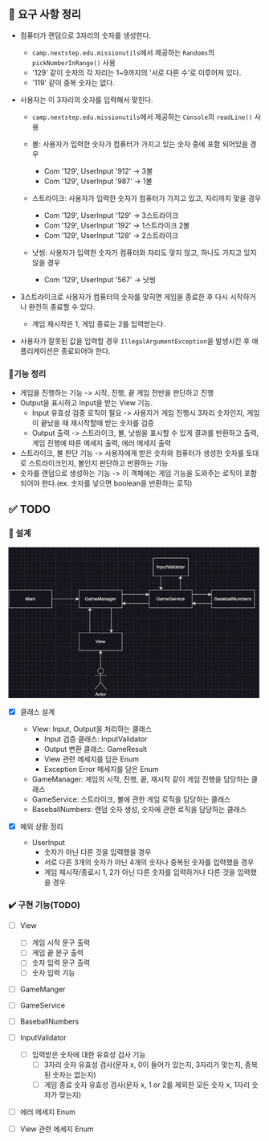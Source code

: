 ## 📄 요구 사항 정리

- 컴퓨터가 랜덤으로 3자리의 숫자를 생성한다.
    - `camp.nextstep.edu.missionutils`에서 제공하는 `Randoms`의 `pickNumberInRange()` 사용
    - '129' 같이 숫자의 각 자리는 1~9까지의 '서로 다른 수'로 이루어져 있다.
    - '119' 같이 중복 숫자는 없다.


- 사용자는 이 3자리의 숫자를 입력해서 맞힌다.
    - `camp.nextstep.edu.missionutils`에서 제공하는 `Console`의 `readLine()` 사용
    - 볼: 사용자가 입력한 숫자가 컴퓨터가 가지고 있는 숫자 중에 포함 되어있을 경우
        - Com '129', UserInput '912' -> 3볼
        - Com '129', UserInput '987' -> 1볼

    - 스트라이크: 사용자가 입력한 숫자가 컴퓨터가 가지고 있고, 자리까지 맞을 경우
        - Com '129', UserInput '129' -> 3스트라이크
        - Com '129', UserInput '192' -> 1스트라이크 2볼
        - Com '129', UserInput '128' -> 2스트라이크

    - 낫씽: 사용자가 입력한 숫자가 컴퓨터와 자리도 맞지 않고, 하나도 가지고 있지 않을 경우
        - Com '129', UserInput '567' -> 낫씽


- 3스트라이크로 사용자가 컴퓨터의 숫자를 맞히면 게임을 종료한 후 다시 시작하거나 완전히 종료할 수 있다.
    - 게임 재시작은 1, 게임 종료는 2를 입력받는다.


- 사용자가 잘못된 값을 입력할 경우 `IllegalArgumentException`을 발생시킨 후 애플리케이션은 종료되어야 한다.

### 📄기능 정리

- 게임을 진행하는 기능 -> 시작, 진행, 끝 게임 전반을 판단하고 진행
- Output을 표시하고 Input을 받는 View 기능.
    - Input 유효성 검증 로직이 필요 -> 사용자가 게임 진행시 3자리 숫자인지, 게임이 끝났을 때 재시작할때 받는 숫자를 검증
    - Output 출력 -> 스트라이크, 볼, 낫씽을 표시할 수 있게 결과를 반환하고 출력, 게임 진행에 따른 메세지 출력, 에러 메세지 출력
- 스트라이크, 볼 판단 기능 -> 사용자에게 받은 숫자와 컴퓨터가 생성한 숫자를 토대로 스트라이크인지, 볼인지 판단하고 반환하는 기능
- 숫자를 랜덤으로 생성하는 기능 -> 이 객체에는 게임 기능을 도와주는 로직이 포함되어야 한다.(ex. 숫자를 넣으면 boolean을 반환하는 로직)

## ✅ TODO

### 📑 설계

<img src="img.png" width="500" height="300">

- [x] 클래스 설계
   - View: Input, Output을 처리하는 클래스
     - Input 검증 클래스: InputValidator
     - Output 변환 클래스: GameResult
     - View 관련 메세지를 담은 Enum
     - Exception Error 메세지를 담은 Enum
   - GameManager: 게임의 시작, 진행, 끝, 재시작 같이 게임 진행을 담당하는 클래스
   - GameService: 스트라이크, 볼에 관한 게임 로직을 담당하는 클래스
   - BaseballNumbers: 랜덤 숫자 생성, 숫자에 관한 로직을 담당하는 클래스


- [x] 예외 상황 정리
    - UserInput
        - 숫자가 아닌 다른 것을 입력했을 경우
        - 서로 다른 3개의 숫자가 아닌 4개의 숫자나 중복된 숫자를 입력했을 경우
        - 게임 재시작/종료시 1, 2가 아닌 다른 숫자를 입력하거나 다른 것을 입력했을 경우

### ✔️ 구현 기능(TODO)
- [ ] View
  - [ ] 게임 시작 문구 출력
  - [ ] 게임 끝 문구 출력
  - [ ] 숫자 입력 문구 출력
  - [ ] 숫자 입력 기능
- [ ] GameManger
- [ ] GameService
- [ ] BaseballNumbers
- [ ] InputValidator
  - [ ] 입력받은 숫자에 대한 유효성 검사 기능
    - [ ] 3자리 숫자 유효성 검사(문자 x, 0이 들어가 있는지, 3자리가 맞는지, 중복된 숫자는 없는지)
    - [ ] 게임 종료 숫자 유효성 검사(문자 x, 1 or 2를 제외한 모든 숫자 x, 1자리 숫자가 맞는지)
- [ ] 에러 메세지 Enum
- [ ] View 관련 메세지 Enum


